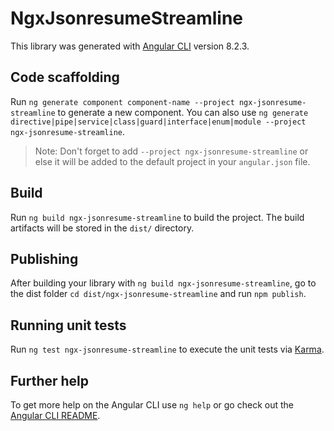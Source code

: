 # NgxJsonresumeStreamline

This library was generated with [Angular CLI](https://github.com/angular/angular-cli) version 8.2.3.

## Code scaffolding

Run `ng generate component component-name --project ngx-jsonresume-streamline` to generate a new component. You can also use `ng generate directive|pipe|service|class|guard|interface|enum|module --project ngx-jsonresume-streamline`.
> Note: Don't forget to add `--project ngx-jsonresume-streamline` or else it will be added to the default project in your `angular.json` file. 

## Build

Run `ng build ngx-jsonresume-streamline` to build the project. The build artifacts will be stored in the `dist/` directory.

## Publishing

After building your library with `ng build ngx-jsonresume-streamline`, go to the dist folder `cd dist/ngx-jsonresume-streamline` and run `npm publish`.

## Running unit tests

Run `ng test ngx-jsonresume-streamline` to execute the unit tests via [Karma](https://karma-runner.github.io).

## Further help

To get more help on the Angular CLI use `ng help` or go check out the [Angular CLI README](https://github.com/angular/angular-cli/blob/master/README.md).
